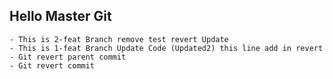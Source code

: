 ## Hello Master Git
    - This is 2-feat Branch remove test revert Update
    - This is 1-feat Branch Update Code (Updated2) this line add in revert
    - Git revert parent commit
    - Git revert commit